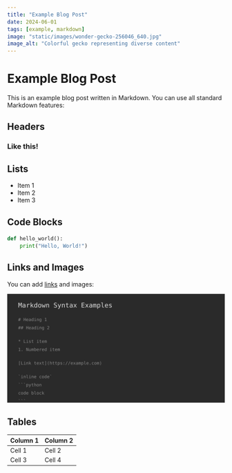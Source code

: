 ```yaml
---
title: "Example Blog Post"
date: 2024-06-01
tags: [example, markdown]
image: "static/images/wonder-gecko-256046_640.jpg"
image_alt: "Colorful gecko representing diverse content"
---
```


# Example Blog Post

This is an example blog post written in Markdown. You can use all standard Markdown features:

## Headers

### Like this!

## Lists

- Item 1
- Item 2
- Item 3

## Code Blocks

```python
def hello_world():
    print("Hello, World!")
```

## Links and Images

You can add [links](https://example.com) and images:

![Markdown syntax example](/static/images/markdown-example.svg)

## Tables

| Column 1 | Column 2 |
|----------|----------|
| Cell 1   | Cell 2   |
| Cell 3   | Cell 4   | 